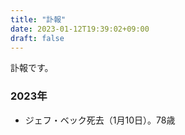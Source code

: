 ```yaml
---
title: "訃報"
date: 2023-01-12T19:39:02+09:00
draft: false
---
```


訃報です。

### 2023年

* ジェフ・ベック死去（1月10日）。78歳
